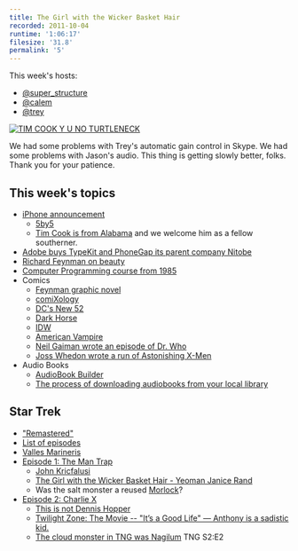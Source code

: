 ```yaml
---
title: The Girl with the Wicker Basket Hair
recorded: 2011-10-04
runtime: '1:06:17'
filesize: '31.8'
permalink: '5'
---
```


This week's hosts:

- [@super_structure](https://twitter.com/super_structure)
- [@calem](https://twitter.com/calem)
- [@trey](https://twitter.com/trey)

[![TIM COOK Y U NO TURTLENECK](https://jawgrind.s3.amazonaws.com/Jawgrind-Episode-5.jpg)](https://mltshp.com/p/7Z9U)

We had some problems with Trey's automatic gain control in Skype. We had some problems with Jason's audio. This thing is getting slowly better, folks. Thank you for your patience.

## This week's topics

- [iPhone announcement](http://events.apple.com.edgesuite.net/11piuhbvdlbkvoih10/event/index.html)
    - [5by5](http://5by5.tv/specials/1)
    - [Tim Cook is from Alabama](http://en.wikipedia.org/wiki/Tim_Cook) and we welcome him as a fellow southerner.
- [Adobe buys TypeKit and PhoneGap its parent company Nitobe](http://news.cnet.com/8301-30685_3-20114857-264/adobe-buys-phonegap-typekit-for-better-web-tools/)
- [Richard Feynman on beauty](http://kottke.org/11/10/richard-feynman-on-beauty)
- [Computer Programming course from 1985](http://ocw.mit.edu/courses/electrical-engineering-and-computer-science/6-001-structure-and-interpretation-of-computer-programs-spring-2005/video-lectures/)
- Comics
    - [Feynman graphic novel](http://www.amazon.com/dp/1596432594/ref=nosim/trey-20)
    - [comiXology](http://www.comixology.com/)
    - [DC's New 52](http://dcu.blog.dccomics.com/the-new-52/)
    - [Dark Horse](http://www.darkhorse.com/Features/Mobile)
    - [IDW](http://www.idwpublishing.com/news/article/1158/)
    - [American Vampire](http://en.wikipedia.org/wiki/American_Vampire)
    - [Neil Gaiman wrote an episode of Dr. Who](http://www.hitfix.com/blogs/whats-alan-watching/posts/doctor-who-the-doctors-wife-neil-gaiman-brings-good-things-to-life)
    - [Joss Whedon wrote a run of Astonishing X-Men](http://en.wikipedia.org/wiki/Astonishing_X-Men)
- Audio Books
    - [AudioBook Builder](http://www.jasoncoleman.net/2008/04/22/audiobook-builder/)
    - [The process of downloading audiobooks from your local library](http://bradcolbow.com/archive/view/the_brads_why_drm_doesnt_work/?p=205)

## Star Trek

- ["Remastered"](http://en.wikipedia.org/wiki/Star_Trek:_The_Original_Series#Star_Trek:_The_Original_Series_.E2.80.9CRemastered.E2.80.9D)
- [List of episodes](http://en.wikipedia.org/wiki/List_of_Star_Trek:_The_Original_Series_episodes)
- [Valles Marineris](http://en.wikipedia.org/wiki/Valles_Marineris)
- [Episode 1: The Man Trap](http://en.wikipedia.org/wiki/The_Man_Trap)
    - [John Kricfalusi](http://en.wikipedia.org/wiki/John_Kricfalusi)
    - [The Girl with the Wicker Basket Hair - Yeoman Janice Rand](http://en.wikipedia.org/wiki/Janice_Rand)
    - Was the salt monster a reused [Morlock](http://en.wikipedia.org/wiki/The_Time_Machine)?
- [Episode 2: Charlie X](http://en.wikipedia.org/wiki/Charlie_X)
    - [This is not Dennis Hopper](https://mltshp.com/p/7YXY)
    - [Twilight Zone: The Movie -- "It’s a Good Life" — Anthony is a sadistic kid.](http://en.wikipedia.org/wiki/Twilight_Zone:_The_Movie#Third_Segment_.28.22It.27s_a_Good_Life.22.29)
    - [The cloud monster in TNG was Nagilum](http://en.memory-alpha.org/wiki/Nagilum) TNG S2:E2
